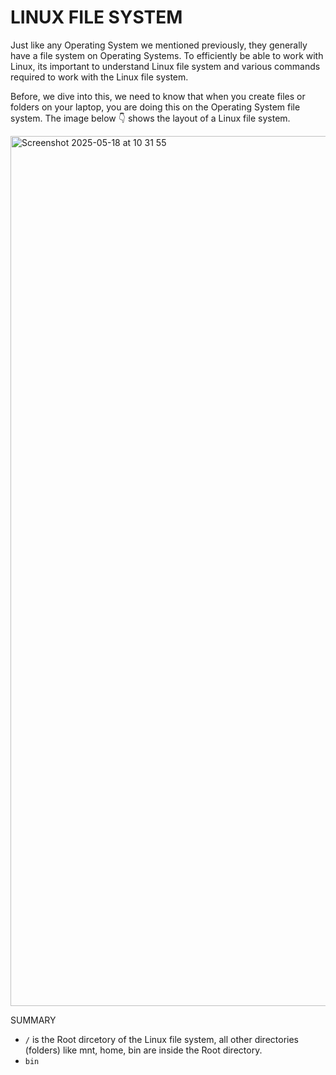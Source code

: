 # LINUX FILE SYSTEM
Just like any Operating System we mentioned previously, they generally have a file system on Operating Systems.
To efficiently be able to work with Linux, its important to understand Linux file system and various commands
required to work with the Linux file system.

Before, we dive into this, we need to know that when you create files or folders on your laptop, you are
doing this on the Operating System file system. The image below 👇  shows the layout of a Linux file system.


<img width="1392" alt="Screenshot 2025-05-18 at 10 31 55" src="https://github.com/user-attachments/assets/ee3e04a6-1e84-4ccb-82aa-64d014c0f9ef" />

SUMMARY
- `/` is the Root dircetory of the Linux file system, all other directories (folders) like mnt, home, bin are inside the Root directory.
- `bin`





